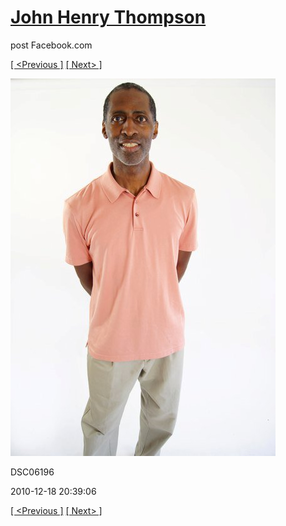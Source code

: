 # [John Henry Thompson](../README.md)
post Facebook.com

[[ <Previous ]](2010-12-18-14.md) [[ Next> ]](2010-12-18-16.md)

[![](../media/2010-12-18/Fam-2010-DSC06196.jpg)](../README.md)

DSC06196

2010-12-18 20:39:06

[[ <Previous ]](2010-12-18-14.md) [[ Next> ]](2010-12-18-16.md)